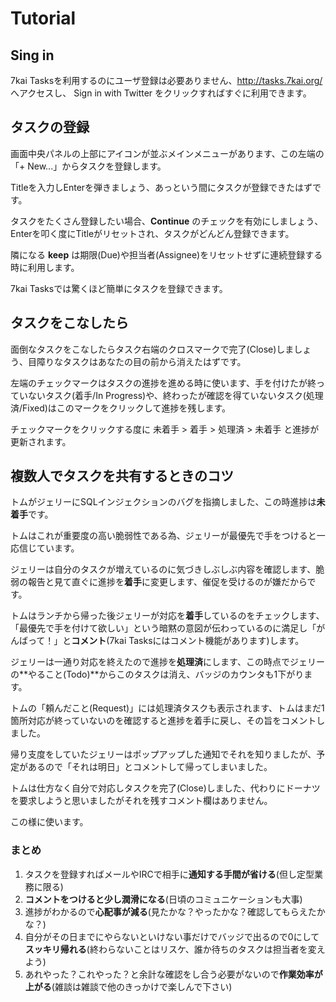 # Tutorial

## Sing in

7kai Tasksを利用するのにユーザ登録は必要ありません、<http://tasks.7kai.org/> へアクセスし、 Sign in with Twitter をクリックすればすぐに利用できます。

## タスクの登録

画面中央パネルの上部にアイコンが並ぶメインメニューがあります、この左端の「+ New...」からタスクを登録します。

Titleを入力しEnterを弾きましょう、あっという間にタスクが登録できたはずです。

タスクをたくさん登録したい場合、**Continue** のチェックを有効にしましょう、Enterを叩く度にTitleがリセットされ、タスクがどんどん登録できます。

隣になる **keep** は期限(Due)や担当者(Assignee)をリセットせずに連続登録する時に利用します。

7kai Tasksでは驚くほど簡単にタスクを登録できます。

## タスクをこなしたら

面倒なタスクをこなしたらタスク右端のクロスマークで完了(Close)しましょう、目障りなタスクはあなたの目の前から消えたはずです。

左端のチェックマークはタスクの進捗を進める時に使います、手を付けたが終っていないタスク(着手/In Progress)や、終わったが確認を得ていないタスク(処理済/Fixed)はこのマークをクリックして進捗を残します。

チェックマークをクリックする度に 未着手 > 着手 > 処理済 > 未着手 と進捗が更新されます。

## 複数人でタスクを共有するときのコツ

トムがジェリーにSQLインジェクションのバグを指摘しました、この時進捗は**未着手**です。

トムはこれが重要度の高い脆弱性である為、ジェリーが最優先で手をつけると一応信じています。

ジェリーは自分のタスクが増えているのに気づきしぶしぶ内容を確認します、脆弱の報告と見て直ぐに進捗を**着手**に変更します、催促を受けるのが嫌だからです。

トムはランチから帰った後ジェリーが対応を**着手**しているのをチェックします、「最優先で手を付けて欲しい」という暗黙の意図が伝わっているのに満足し「がんばって！」と**コメント**(7kai Tasksにはコメント機能があります)します。

ジェリーは一通り対応を終えたので進捗を**処理済**にします、この時点でジェリーの**やること(Todo)**からこのタスクは消え、バッジのカウンタも1下がります。

トムの「頼んだこと(Request)」には処理済タスクも表示されます、トムはまだ1箇所対応が終っていないのを確認すると進捗を着手に戻し、その旨をコメントしました。

帰り支度をしていたジェリーはポップアップした通知でそれを知りましたが、予定があるので「それは明日」とコメントして帰ってしまいました。

トムは仕方なく自分で対応しタスクを完了(Close)しました、代わりにドーナツを要求しようと思いましたがそれを残すコメント欄はありません。

この様に使います。

### まとめ

1. タスクを登録すればメールやIRCで相手に**通知する手間が省ける**(但し定型業務に限る) 
2. **コメントをつけると少し潤滑になる**(日頃のコミュニケーションも大事)
3. 進捗がわかるので**心配事が減る**(見たかな？やったかな？確認してもらえたかな？)
4. 自分がその日までにやらないといけない事だけでバッジで出るので0にして**スッキリ帰れる**(終わらないことはリスケ、誰か待ちのタスクは担当者を変えよう)
5. あれやった？これやった？と余計な確認をし合う必要がないので**作業効率が上がる**(雑談は雑談で他のきっかけで楽しんで下さい)
